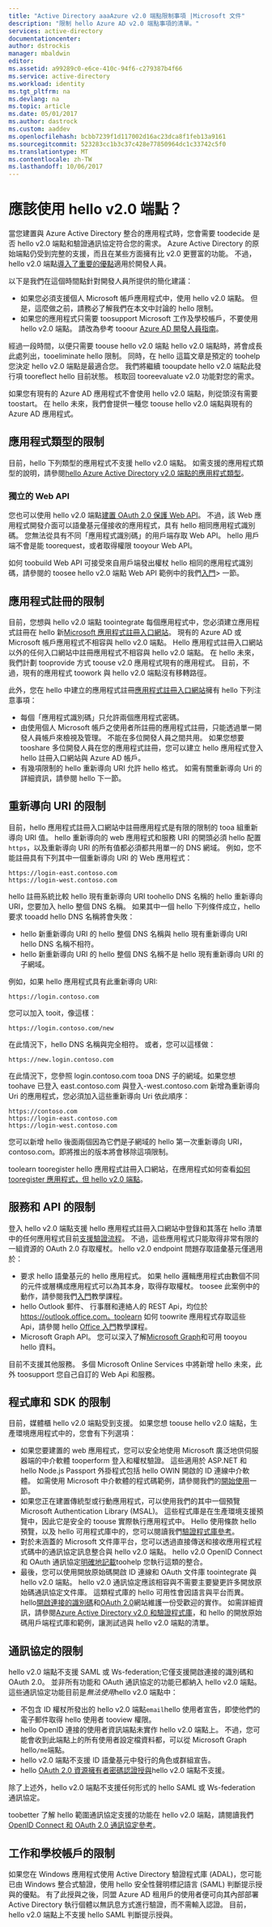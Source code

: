 ```yaml
---
title: "Active Directory aaaAzure v2.0 端點限制事項 |Microsoft 文件"
description: "限制 hello Azure AD v2.0 端點事項的清單。"
services: active-directory
documentationcenter: 
author: dstrockis
manager: mbaldwin
editor: 
ms.assetid: a99289c0-e6ce-410c-94f6-c279387b4f66
ms.service: active-directory
ms.workload: identity
ms.tgt_pltfrm: na
ms.devlang: na
ms.topic: article
ms.date: 05/01/2017
ms.author: dastrock
ms.custom: aaddev
ms.openlocfilehash: bcbb7239f1d117002d16ac23dca8f1feb13a9161
ms.sourcegitcommit: 523283cc1b3c37c428e77850964dc1c33742c5f0
ms.translationtype: MT
ms.contentlocale: zh-TW
ms.lasthandoff: 10/06/2017
---
```

# <a name="should-i-use-hello-v20-endpoint"></a>應該使用 hello v2.0 端點？
當您建置與 Azure Active Directory 整合的應用程式時，您會需要 toodecide 是否 hello v2.0 端點和驗證通訊協定符合您的需求。 Azure Active Directory 的原始端點仍受到完整的支援，而且在某些方面擁有比 v2.0 更豐富的功能。 不過，hello v2.0 端點[導入了重要的優點](active-directory-v2-compare.md)適用於開發人員。

以下是我們在這個時間點針對開發人員所提供的簡化建議：

* 如果您必須支援個人 Microsoft 帳戶應用程式中，使用 hello v2.0 端點。 但是，這麼做之前，請務必了解我們在本文中討論的 hello 限制。
* 如果您的應用程式只需要 toosupport Microsoft 工作及學校帳戶，不要使用 hello v2.0 端點。 請改為參考 tooour [Azure AD 開發人員指南](active-directory-developers-guide.md)。

經過一段時間，以便只需要 toouse hello v2.0 端點 hello v2.0 端點時，將會成長此處列出，tooeliminate hello 限制。 同時，在 hello 這篇文章是預定的 toohelp 您決定 hello v2.0 端點是最適合您。 我們將繼續 tooupdate hello v2.0 端點此發行項 tooreflect hello 目前狀態。 核取回 tooreevaluate v2.0 功能對您的需求。

如果您有現有的 Azure AD 應用程式不會使用 hello v2.0 端點，則從頭沒有需要 toostart。 在 hello 未來，我們會提供一種您 toouse hello v2.0 端點與現有的 Azure AD 應用程式。

## <a name="restrictions-on-app-types"></a>應用程式類型的限制
目前，hello 下列類型的應用程式不支援 hello v2.0 端點。 如需支援的應用程式類型的說明，請參閱[hello Azure Active Directory v2.0 端點的應用程式類型](active-directory-v2-flows.md)。

### <a name="standalone-web-apis"></a>獨立的 Web API
您也可以使用 hello v2.0 端點[建置 OAuth 2.0 保護 Web API](active-directory-v2-flows.md#web-apis)。 不過，該 Web 應用程式開發介面可以語彙基元僅接收的應用程式，具有 hello 相同應用程式識別碼。 您無法從具有不同「應用程式識別碼」的用戶端存取 Web API。 hello 用戶端不會是能 toorequest，或者取得權限 tooyour Web API。

如何 toobuild Web API 可接受來自用戶端發出權杖 hello 相同的應用程式識別碼，請參閱的 toosee hello v2.0 端點 Web API 範例中的我們[入門](active-directory-appmodel-v2-overview.md#getting-started)> 一節。

## <a name="restrictions-on-app-registrations"></a>應用程式註冊的限制
目前，您想與 hello v2.0 端點 toointegrate 每個應用程式中，您必須建立應用程式註冊在 hello 新[Microsoft 應用程式註冊入口網站](https://apps.dev.microsoft.com/?referrer=https://azure.microsoft.com/documentation/articles&deeplink=/appList)。 現有的 Azure AD 或 Microsoft 帳戶應用程式不相容與 hello v2.0 端點。 Hello 應用程式註冊入口網站以外的任何入口網站中註冊應用程式不相容與 hello v2.0 端點。 在 hello 未來，我們計劃 tooprovide 方式 toouse v2.0 應用程式現有的應用程式。 目前，不過，現有的應用程式 toowork 與 hello v2.0 端點沒有移轉路徑。

此外，您在 hello 中建立的應用程式註冊[應用程式註冊入口網站](https://apps.dev.microsoft.com/?referrer=https://azure.microsoft.com/documentation/articles&deeplink=/appList)擁有 hello 下列注意事項：

* 每個「應用程式識別碼」只允許兩個應用程式密碼。
* 由使用個人 Microsoft 帳戶之使用者所註冊的應用程式註冊，只能透過單一開發人員帳戶來檢視及管理。 不能在多位開發人員之間共用。  如果您想要 tooshare 多位開發人員在您的應用程式註冊，您可以建立 hello 應用程式登入 hello 註冊入口網站與 Azure AD 帳戶。
* 有幾項限制的 hello 重新導向 URI 允許 hello 格式。 如需有關重新導向 Uri 的詳細資訊，請參閱 hello 下一節。

## <a name="restrictions-on-redirect-uris"></a>重新導向 URI 的限制
目前，hello 應用程式註冊入口網站中註冊應用程式是有限的限制的 tooa 組重新導向 URI 值。 hello 重新導向的 web 應用程式和服務 URI 的開頭必須 hello 配置`https`，以及重新導向 URI 的所有值都必須都共用單一的 DNS 網域。 例如，您不能註冊具有下列其中一個重新導向 URI 的 Web 應用程式：

`https://login-east.contoso.com`  
`https://login-west.contoso.com`

hello 註冊系統比較 hello 現有重新導向 URI toohello DNS 名稱的 hello 重新導向 URI，您要加入 hello 整個 DNS 名稱。 如果其中一個 hello 下列條件成立，hello 要求 tooadd hello DNS 名稱將會失敗：  

* hello 新重新導向 URI 的 hello 整個 DNS 名稱與 hello 現有重新導向 URI hello DNS 名稱不相符。
* hello 新重新導向 URI 的 hello 整個 DNS 名稱不是 hello 現有重新導向 URI 的子網域。

例如，如果 hello 應用程式具有此重新導向 URI:

`https://login.contoso.com`

您可以加入 tooit，像這樣：

`https://login.contoso.com/new`

在此情況下，hello DNS 名稱與完全相符。 或者，您可以這樣做：

`https://new.login.contoso.com`

在此情況下，您參照 login.contoso.com tooa DNS 子的網域。如果您想 toohave 已登入 east.contoso.com 與登入-west.contoso.com 新增為重新導向 Uri 的應用程式，您必須加入這些重新導向 Uri 依此順序：

`https://contoso.com`  
`https://login-east.contoso.com`  
`https://login-west.contoso.com`  

您可以新增 hello 後面兩個因為它們是子網域的 hello 第一次重新導向 URI，contoso.com。即將推出的版本將會移除這項限制。

toolearn tooregister hello 應用程式註冊入口網站，在應用程式如何查看[如何 tooregister 應用程式，但 hello v2.0 端點](active-directory-v2-app-registration.md)。

## <a name="restrictions-on-services-and-apis"></a>服務和 API 的限制
登入 hello v2.0 端點支援 hello 應用程式註冊入口網站中登錄和其落在 hello 清單中的任何應用程式目前[支援驗證流程](active-directory-v2-flows.md)。 不過，這些應用程式只能取得非常有限的一組資源的 OAuth 2.0 存取權杖。 hello v2.0 endpoint 問題存取語彙基元僅適用於：

* 要求 hello 語彙基元的 hello 應用程式。 如果 hello 邏輯應用程式由數個不同的元件或層構成應用程式可以為其本身，取得存取權杖。 toosee 此案例中的動作，請參閱我們[入門](active-directory-appmodel-v2-overview.md#getting-started)教學課程。
* hello Outlook 郵件、 行事曆和連絡人的 REST Api，均位於 https://outlook.office.com。toolearn 如何 toowrite 應用程式存取這些 Api，請參閱 hello [Office 入門](https://www.msdn.com/office/office365/howto/authenticate-Office-365-APIs-using-v2)教學課程。
* Microsoft Graph API。 您可以深入了解[Microsoft Graph](https://graph.microsoft.io)和可用 tooyou hello 資料。

目前不支援其他服務。 多個 Microsoft Online Services 中將新增 hello 未來，此外 toosupport 您自己自訂的 Web Api 和服務。

## <a name="restrictions-on-libraries-and-sdks"></a>程式庫和 SDK 的限制
目前，媒體櫃 hello v2.0 端點受到支援。 如果您想 toouse hello v2.0 端點，生產環境應用程式中的，您會有下列選項：

* 如果您要建置的 web 應用程式，您可以安全地使用 Microsoft 廣泛地供伺服器端的中介軟體 tooperform 登入和權杖驗證。 這些適用於 ASP.NET 和 hello Node.js Passport 外掛程式包括 hello OWIN 開啟的 ID 連線中介軟體。 如需使用 Microsoft 中介軟體的程式碼範例，請參閱我們的[開始使用](active-directory-appmodel-v2-overview.md#getting-started)一節。
* 如果您正在建置傳統型或行動應用程式，可以使用我們的其中一個預覽 Microsoft Authentication Library (MSAL)。  這些程式庫是在生產環境支援預覽中，因此它是安全的 toouse 實際執行應用程式中。 Hello 使用條款 hello 預覽，以及 hello 可用程式庫中的，您可以閱讀我們[驗證程式庫參考](active-directory-v2-libraries.md)。
* 對於未涵蓋的 Microsoft 文件庫平台，您可以透過直接傳送和接收應用程式程式碼中的通訊協定訊息整合與 hello v2.0 端點。 hello v2.0 OpenID Connect 和 OAuth 通訊協定[明確地記載](active-directory-v2-protocols.md)toohelp 您執行這類的整合。
* 最後，您可以使用開放原始碼開啟 ID 連線和 OAuth 文件庫 toointegrate 與 hello v2.0 端點。 hello v2.0 通訊協定應該相容與不需要主要變更許多開放原始碼通訊協定文件庫。 這類程式庫的 hello 可用性會因語言與平台而異。 hello[開啟連接的識別碼](http://openid.net/connect/)和[OAuth 2.0](http://oauth.net/2/)網站維護一份受歡迎的實作。 如需詳細資訊，請參閱[Azure Active Directory v2.0 和驗證程式庫](active-directory-v2-libraries.md)，和 hello 的開放原始碼用戶端程式庫和範例，讓測試過與 hello v2.0 端點的清單。

## <a name="restrictions-on-protocols"></a>通訊協定的限制
hello v2.0 端點不支援 SAML 或 Ws-federation;它僅支援開啟連接的識別碼和 OAuth 2.0。  並非所有功能和 OAuth 通訊協定的功能已都納入 hello v2.0 端點。 這些通訊協定功能目前是*無法使用*hello v2.0 端點中：

* 不包含 ID 權杖所發出的 hello v2.0 端點`email`hello 使用者宣告，即使他們的電子郵件取得 hello 使用者 tooview 權限。
* hello OpenID 連接的使用者資訊端點未實作 hello v2.0 端點上。 不過，您可能會收到此端點上的所有使用者設定檔資料都，可以從 Microsoft Graph hello`/me`端點。
* hello v2.0 端點不支援 ID 語彙基元中發行的角色或群組宣告。
* hello [OAuth 2.0 資源擁有者密碼認證授與](https://tools.ietf.org/html/rfc6749#section-4.3)hello v2.0 端點不支援。

除了上述外，hello v2.0 端點不支援任何形式的 hello SAML 或 Ws-federation 通訊協定。

toobetter 了解 hello 範圍通訊協定支援的功能在 hello v2.0 端點，請閱讀我們[OpenID Connect 和 OAuth 2.0 通訊協定參考](active-directory-v2-protocols.md)。

## <a name="restrictions-for-work-and-school-accounts"></a>工作和學校帳戶的限制
如果您在 Windows 應用程式使用 Active Directory 驗證程式庫 (ADAL)，您可能已由 Windows 整合式驗證，使用 hello 安全性聲明標記語言 (SAML) 判斷提示授與的優點。 有了此授與之後，同盟 Azure AD 租用戶的使用者便可向其內部部署 Active Directory 執行個體以無訊息方式進行驗證，而不需輸入認證。 目前，hello v2.0 端點上不支援 hello SAML 判斷提示授與。
